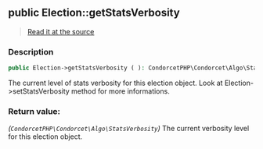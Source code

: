 ## public Election::getStatsVerbosity

> [Read it at the source](https://github.com/julien-boudry/Condorcet/blob/master/src/ElectionProcess/ResultsProcess.php#L211)

### Description    

```php
public Election->getStatsVerbosity ( ): CondorcetPHP\Condorcet\Algo\StatsVerbosity
```

The current level of stats verbosity for this election object. Look at Election->setStatsVerbosity method for more informations.
    

### Return value:   

*(`CondorcetPHP\Condorcet\Algo\StatsVerbosity`)* The current verbosity level for this election object.

